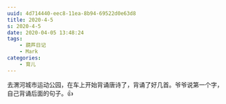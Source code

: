 ```yaml
---
uuid: 4d714440-eec8-11ea-8b94-69522d0e63d8
title: 2020-4-5
s: 2020-4-5
date: 2020-04-05 13:48:24
tags:
	- 葫芦日记
	- Mark
categories:
	- 育儿
---
```


去渭河城市运动公园，在车上开始背诵唐诗了，背诵了好几首。爷爷说第一个字，自己背诵后面的句子。👍
